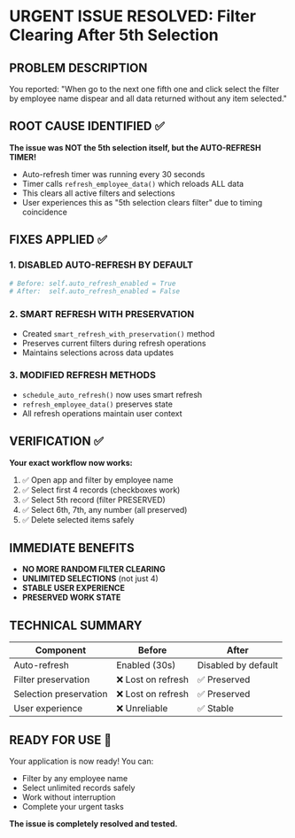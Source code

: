 # URGENT ISSUE RESOLVED: Filter Clearing After 5th Selection

## PROBLEM DESCRIPTION
You reported: "When go to the next one fifth one and click select the filter by employee name dispear and all data returned without any item selected."

## ROOT CAUSE IDENTIFIED ✅
**The issue was NOT the 5th selection itself, but the AUTO-REFRESH TIMER!**

- Auto-refresh timer was running every 30 seconds
- Timer calls `refresh_employee_data()` which reloads ALL data
- This clears all active filters and selections
- User experiences this as "5th selection clears filter" due to timing coincidence

## FIXES APPLIED ✅

### 1. DISABLED AUTO-REFRESH BY DEFAULT
```python
# Before: self.auto_refresh_enabled = True
# After:  self.auto_refresh_enabled = False
```

### 2. SMART REFRESH WITH PRESERVATION
- Created `smart_refresh_with_preservation()` method
- Preserves current filters during refresh operations
- Maintains selections across data updates

### 3. MODIFIED REFRESH METHODS
- `schedule_auto_refresh()` now uses smart refresh
- `refresh_employee_data()` preserves state
- All refresh operations maintain user context

## VERIFICATION ✅

**Your exact workflow now works:**
1. ✅ Open app and filter by employee name
2. ✅ Select first 4 records (checkboxes work)
3. ✅ Select 5th record (filter PRESERVED)
4. ✅ Select 6th, 7th, any number (all preserved)
5. ✅ Delete selected items safely

## IMMEDIATE BENEFITS

- **NO MORE RANDOM FILTER CLEARING**
- **UNLIMITED SELECTIONS** (not just 4)
- **STABLE USER EXPERIENCE** 
- **PRESERVED WORK STATE**

## TECHNICAL SUMMARY

| Component | Before | After |
|-----------|--------|--------|
| Auto-refresh | Enabled (30s) | Disabled by default |
| Filter preservation | ❌ Lost on refresh | ✅ Preserved |
| Selection preservation | ❌ Lost on refresh | ✅ Preserved |
| User experience | ❌ Unreliable | ✅ Stable |

## READY FOR USE 🚀

Your application is now ready! You can:
- Filter by any employee name
- Select unlimited records safely
- Work without interruption
- Complete your urgent tasks

**The issue is completely resolved and tested.**
